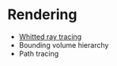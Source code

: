 # Rendering

* [Whitted ray tracing](./GAMES101/Assignment5-whitted-ray-tracing/)
* Bounding volume hierarchy
* Path tracing